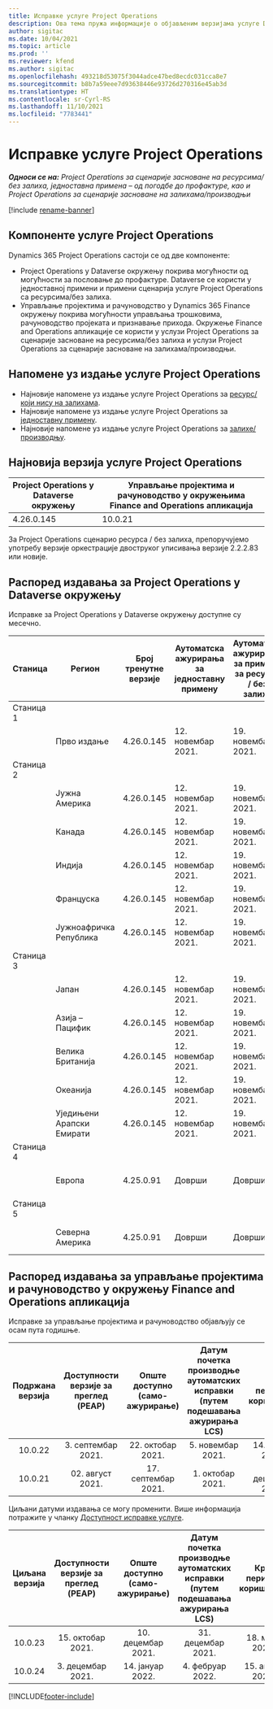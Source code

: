 ```yaml
---
title: Исправке услуге Project Operations
description: Ова тема пружа информације о објављеним верзијама услуге Dynamics 365 Project Operations.
author: sigitac
ms.date: 10/04/2021
ms.topic: article
ms.prod: ''
ms.reviewer: kfend
ms.author: sigitac
ms.openlocfilehash: 493218d53075f3044adce47bed8ecdc031cca8e7
ms.sourcegitcommit: b8b7a59eee7d93638446e93726d270316e45ab3d
ms.translationtype: HT
ms.contentlocale: sr-Cyrl-RS
ms.lasthandoff: 11/10/2021
ms.locfileid: "7783441"
---
```

# <a name="project-operations-updates"></a>Исправке услуге Project Operations

_**Односи се на:** Project Operations за сценарије засноване на ресурсима/без залиха, једноставна примена – од погодбе до профактуре, као и Project Operations за сценарије засноване на залихама/производњи_

[!include [rename-banner](~/includes/cc-data-platform-banner.md)]

## <a name="project-operations-components"></a>Компоненте услуге Project Operations

Dynamics 365 Project Operations састоји се од две компоненте:

- Project Operations у Dataverse окружењу покрива могућности од могућности за пословање до профактуре. Dataverse се користи у једноставној примени и примени сценарија услуге Project Operations са ресурсима/без залиха.
- Управљање пројектима и рачуноводство у Dynamics 365 Finance окружењу покрива могућности управљања трошковима, рачуноводство пројеката и признавање прихода. Окружење Finance and Operations апликације се користи у услузи Project Operations за сценарије засноване на ресурсима/без залиха и услузи Project Operations за сценарије засноване на залихама/производњи.

## <a name="project-operations-release-notes"></a>Напомене уз издање услуге Project Operations
- Најновије напомене уз издање услуге Project Operations за [ресурс/који нису на залихама](whats-new-oct-2021-resource-based.md).
- Најновије напомене уз издање услуге Project Operations за [једноставну примену](../pro/whats-new/whats-new-oct-2021-lite.md).
- Најновије напомене уз издање услуге Project Operations за [залихе/производњу](../prod-pma/whats-new/whats-new-jul-2021-stocked.md).

## <a name="project-operations-latest-version"></a>Најновија верзија услуге Project Operations

| Project Operations у Dataverse окружењу | Управљање пројектима и рачуноводство у окружењима Finance and Operations апликација | 
| --- | --- |
| 4.26.0.145 | 10.0.21 |

За Project Operations сценарио ресурса / без залиха, препоручујемо употребу верзије оркестрације двоструког уписивања верзије 2.2.2.83 или новије.

## <a name="release-schedule-for-project-operations-on-dataverse-environment"></a>Распоред издавања за Project Operations у Dataverse окружењу

Исправке за Project Operations у Dataverse окружењу доступне су месечно. 

| Станица | Регион | Број тренутне верзије | Аутоматска ажурирања за једноставну примену | Аутоматска ажурирања за примену за ресурсе / без залиха | Број следеће верзије | Датум опште доступности следеће верзије |
|-----------|-----------------------|-----------------|--------------------|---------------------|---------------------|---------------------|
| Станица 1 |   &nbsp;              |    &nbsp;       | &nbsp;             |      &nbsp;         |      &nbsp;         |      &nbsp;         |
|   &nbsp;  | Прво издање         |  4.26.0.145     | 12. новембар 2021.  | 19. новембар 2021.   | TBD                 | 03. децембар 2021.   |
| Станица 2 |   &nbsp;              |    &nbsp;       | &nbsp;             |      &nbsp;         |      &nbsp;         |      &nbsp;         |
|   &nbsp;  | Јужна Америка         |  4.26.0.145     | 12. новембар 2021.  | 19. новембар 2021.   | TBD                 | 03. децембар 2021.   |
|   &nbsp;  | Канада                |  4.26.0.145     | 12. новембар 2021.  | 19. новембар 2021.   | TBD                 | 03. децембар 2021.   |
|   &nbsp;  | Индија                 |  4.26.0.145     | 12. новембар 2021.  | 19. новембар 2021.   | TBD                 | 03. децембар 2021.   |
|   &nbsp;  | Француска                |  4.26.0.145     | 12. новембар 2021.  | 19. новембар 2021.   | TBD                 | 03. децембар 2021.   |
|   &nbsp;  | Јужноафричка Република          |  4.26.0.145     | 12. новембар 2021.  | 19. новембар 2021.   | TBD                 | 03. децембар 2021.   |
| Станица 3 |      &nbsp;           |     &nbsp;      |     &nbsp;         |      &nbsp;         |      &nbsp;         |      &nbsp;         |
|   &nbsp;  | Јапан                 |  4.26.0.145     | 12. новембар 2021.  | 19. новембар 2021.   | TBD                 | 10. децембар 2021.   |
|   &nbsp;  | Азија – Пацифик          |  4.26.0.145     | 12. новембар 2021.  | 19. новембар 2021.   | TBD                 | 10. децембар 2021.   |
|   &nbsp;  | Велика Британија         |  4.26.0.145     | 12. новембар 2021.  | 19. новембар 2021.   | TBD                 | 10. децембар 2021.   |
|   &nbsp;  | Океанија               |  4.26.0.145     | 12. новембар 2021.  | 19. новембар 2021.   | TBD                 | 10. децембар 2021.   |
|   &nbsp;  | Уједињени Арапски Емирати  |  4.26.0.145     | 12. новембар 2021.  | 19. новембар 2021.   | TBD                 | 10. децембар 2021.   |
| Станица 4 |     &nbsp;            |     &nbsp;      |     &nbsp;         |      &nbsp;         |      &nbsp;         |      &nbsp;         |
|   &nbsp;  | Европа                |  4.25.0.91      | Доврши           | Доврши            | 4.26.0.145          | 12. новембар 2021.   |
| Станица 5 |     &nbsp;            |     &nbsp;      |     &nbsp;         |      &nbsp;         |      &nbsp;         |      &nbsp;         |
|   &nbsp;  | Северна Америка         |  4.25.0.91      | Доврши           | Доврши            | 4.26.0.145          | 19. новембар 2021.   |


## <a name="release-schedule-for-project-management-and-accounting-in-the-finance-and-operations-apps-environment"></a>Распоред издавања за управљање пројектима и рачуноводство у окружењу Finance and Operations апликација

Исправке за управљање пројектима и рачуноводство објављују се осам пута годишње.

|Подржана верзија| Доступности верзије за преглед (PEAP) | Опште доступно (само-ажурирање) | Датум почетка производње аутоматских исправки (путем подешавања ажурирања LCS) |   Крај периода коришћења   |
|:---------------:|:---------------------------:|:---------------------------------:|:--------------------------------------------------------------------:|:------------------:|
|     10.0.22     |      3. септембар 2021.      |        22. октобар 2021.           |                          5. новембар 2021.                            | 14. јануар 2022.   |
|    10.0.21      |         02. август 2021.     |           17. септембар 2021.      |                             1. октобар 2021.                          |  10. децембар 2021. |


Циљани датуми издавања се могу променити. Више информација потражите у чланку [Доступност исправке услуге](/dynamics365/fin-ops-core/fin-ops/get-started/public-preview-releases?toc=%2fdynamics365%2ffinance%2ftoc.json).

|Циљана верзија | Доступности верзије за преглед (PEAP) | Опште доступно (само-ажурирање) | Датум почетка производње аутоматских исправки (путем подешавања ажурирања LCS) |   Крај периода коришћења   |
|:---------------:|:---------------------------:|:---------------------------------:|:--------------------------------------------------------------------:|:------------------:|
|     10.0.23     |      15. октобар 2021.       |        10. децембар 2021.          |                          31. децембар 2021.                           | 18. март 2022.     |
|     10.0.24     |      3. децембар 2021.       |        14. јануар 2022.           |                          4. фебруар 2022.                            | 15. април 2022.     |

[!INCLUDE[footer-include](../includes/footer-banner.md)]
